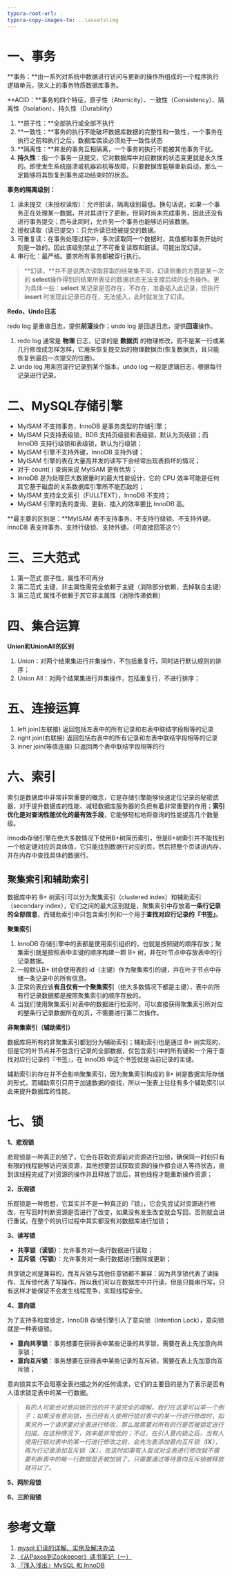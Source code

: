 ```yaml
---
typora-root-url: .
typora-copy-images-to: ..\assets\img
---
```


# 一、事务

**事务：**由一系列对系统中数据进行访问与更新的操作所组成的一个程序执行逻辑单元，狭义上的事务特质数据库事务。

**ACID：**事务的四个特征，原子性（Atomicity）、一致性（Consistency）、隔离性（Isolation）、持久性（Durability）

1. **原子性：**全部执行或全部不执行
2. **一致性：**事务的执行不能破坏数据库数据的完整性和一致性，一个事务在执行之前和执行之后，数据库偶读必须处于一致性状态
3. **隔离性：**并发的事务互相隔离，一个事务的执行不能被其他事务干扰。
4. **持久性**：指一个事务一旦提交，它对数据库中对应数据的状态变更就是永久性的。即使发生系统崩溃或机器宕机等故障，只要数据库能够重新启动，那么一定能够将其恢复到事务成功结束时的状态。

**事务的隔离级别：**

1. 读未提交（未授权读取）：允许脏读，隔离级别最低。换句话说，如果一个事务正在处理某一数据，并对其进行了更新，但同时尚未完成事务，因此还没有进行事务提交；而与此同时，允许另一个事务也能够访问该数据。
2. 授权读取（读已提交）：只允许读已经被提交的数据。
3. 可重复读：在事务处理过程中，多次读取同一个数据时，其值都和事务开始时刻是一致的。因此该级别禁止了不可重复读取和脏读。可能出现幻读。
4. 串行化：最严格。要求所有事务都被穿行执行。

> **幻读，**并不是说两次读取获取的结果集不同，幻读侧重的方面是某一次的 **select**操作得到的结果所表征的数据状态无法支撑后续的业务操作。更为具体一些：**select** 某记录是否存在，不存在，准备插入此记录，但执行 **insert** 时发现此记录已存在，无法插入，此时就发生了幻读。

**Redo、Undo日志**

redo log 是重做日志，提供**前滚**操作；undo log 是回退日志，提供**回滚**操作。

1. redo log 通常是 **物理** 日志，记录的是 **数据页**      的物理修改，而不是某一行或某几行修改成怎样怎样，它用来恢复提交后的物理数据页(恢复数据页，且只能恢复到最后一次提交的位置)。
2. undo log 用来回滚行记录到某个版本。undo log      一般是逻辑日志，根据每行记录进行记录。

 

# 二、MySQL存储引擎

- MyISAM 不支持事务，InnoDB 是事务类型的存储引擎；
- MyISAM 只支持表级锁，BDB      支持页级锁和表级锁，默认为页级锁；而 InnoDB 支持行级锁和表级锁，默认为行级锁；
- MyISAM 引擎不支持外键，InnoDB 支持外键；
- MyISAM 引擎的表在大量高并发的读写下会经常出现表损坏的情况；
- 对于 count( ) 查询来说 MyISAM 更有优势；
- InnoDB 是为处理巨大数据量时的最大性能设计，它的 CPU      效率可能是任何其它基于磁盘的关系数据库引擎所不能匹敌的；
- MyISAM 支持全文索引（FULLTEXT），InnoDB      不支持；
- MyISAM 引擎的表的查询、更新、插入的效率要比 InnoDB   高。

**最主要的区别是：**MyISAM 表不支持事务、不支持行级锁、不支持外键。 InnoDB 表支持事务、支持行级锁、支持外键。（可直接回答这个）

 

# 三、三大范式

1. 第一范式 原子性，属性不可再分
2. 第二范式 主键，非主属性需完全依赖于主键（消除部分依赖，去掉联合主键）
3. 第三范式 属性不依赖于其它非主属性（消除传递依赖）

 

# 四、集合运算

**Union和UnionAll的区别**

1. Union：对两个结果集进行并集操作，不包括重复行，同时进行默认规则的排序； 
2. Union All：对两个结果集进行并集操作，包括重复行，不进行排序； 

 

# 五、连接运算

1. left join(左联接)      返回包括左表中的所有记录和右表中联结字段相等的记录 
2. right join(右联接)      返回包括右表中的所有记录和左表中联结字段相等的记录
3. inner join(等值连接) 只返回两个表中联结字段相等的行

 

# 六、索引

 

索引是数据库中非常非常重要的概念，它是存储引擎能够快速定位记录的秘密武器，对于提升数据库的性能、减轻数据库服务器的负担有着非常重要的作用；**索引优化是对查询性能优化的最有效手段**，它能够轻松地将查询的性能提高几个数量级。

 

Innodb存储引擎在绝大多数情况下使用B+树简历索引，但是B+树索引并不能找到一个给定键对应的具体值，它只能找到数据行对应的页，然后把整个页读进内存，并在内存中查找具体的数据行。

 

## 聚集索引和辅助索引

数据库中的 B+ 树索引可以分为聚集索引（clustered index）和辅助索引（secondary index），它们之间的最大区别就是，聚集索引中存放着**一条行记录的全部信息**，而辅助索引中只包含索引列和一个用于**查找对应行记录的『书签』**。

 

**聚集索引**

1. InnoDB  存储引擎中的表都是使用索引组织的，也就是按照键的顺序存放；聚集索引就是按照表中主键的顺序构建一颗 B+ 树，并在叶节点中存放表中的行记录数据。
2. 一般默认B+ 树会使用表的 id（主键）作为聚集索引的键，并在叶子节点中存储一条记录中的所有信息。
3. 正常的表应该**有且仅有一个聚集索引**（绝大多数情况下都是主键），表中的所有行记录数据都是按照聚集索引的顺序存放的。
4. 当我们使用聚集索引对表中的数据进行检索时，可以直接获得聚集索引所对应的整条行记录数据所在的页，不需要进行第二次操作。

 

**非聚集索引（辅助索引）**

数据库将所有的非聚集索引都划分为辅助索引；辅助索引也是通过 B+ 树实现的，但是它的叶节点并不包含行记录的全部数据，仅包含索引中的所有键和一个用于查找对应行记录的『书签』，在 InnoDB 中这个书签就是当前记录的主键。

 

辅助索引的存在并不会影响聚集索引，因为聚集索引构成的 B+ 树是数据实际存储的形式，而辅助索引只用于加速数据的查找，所以一张表上往往有多个辅助索引以此来提升数据库的性能。

 

# 七、锁

**1、悲观锁**

悲观锁是一种真正的锁了，它会在获取资源前对资源进行加锁，确保同一时刻只有有限的线程能够访问该资源，其他想要尝试获取资源的操作都会进入等待状态，直到该线程完成了对资源的操作并且释放了锁后，其他线程才能重新操作资源；

**2、乐观锁**

乐观锁是一种思想，它其实并不是一种真正的『锁』，它会先尝试对资源进行修改，在写回时判断资源是否进行了改变，如果没有发生改变就会写回，否则就会进行重试，在整个的执行过程中其实都没有对数据库进行加锁；

**3、读写锁**

- **共享锁（读锁）**：允许事务对一条行数据进行读取；
- **互斥锁（写锁）**：允许事务对一条行数据进行删除或更新；

共享锁之间是兼容的，而互斥锁与其他任意锁都不兼容：因为共享锁代表了读操作、互斥锁代表了写操作，所以我们可以在数据库中并行读，但是只能串行写，只有这样才能保证不会发生线程竞争，实现线程安全。

**4、意向锁**

为了支持多粒度锁定，InnoDB 存储引擎引入了意向锁（Intention Lock），意向锁就是一种表级锁。

- **意向共享锁**：事务想要在获得表中某些记录的共享锁，需要在表上先加意向共享锁；
- **意向互斥锁**：事务想要在获得表中某些记录的互斥锁，需要在表上先加意向互斥锁；

意向锁其实不会阻塞全表扫描之外的任何请求，它们的主要目的是为了表示是否有人请求锁定表中的某一行数据。

 

> *有的人可能会对意向锁的目的并不是完全的理解，我们在这里可以举一个例子：如果没有意向锁，当已经有人使用行锁对表中的某一行进行修改时，如果另外一个请求要对全表进行修改，那么就需要对所有的行是否被锁定进行扫描，在这种情况下，效率是非常低的；不过，在引入意向锁之后，当有人使用行锁对表中的某一行进行修改之前，会先为表添加意向互斥锁（**IX**），再为行记录添加互斥锁（**X**），在这时如果有人尝试对全表进行修改就不需要判断表中的每一行数据是否被加锁了，只需要通过等待意向互斥锁被释放就可以了。*

 

**5、两阶段锁**

 

**6、三阶段锁**

 

 

 

 

 

# 参考文章

1. [mysql      幻读的详解、实例及解决办法](https://segmentfault.com/a/1190000016566788)
2. [《从Paxos到Zookeeper》读书笔记（一）](https://guoyang1996.github.io/zookeeper1/)
3. [『浅入浅出』MySQL 和 InnoDB](https://draveness.me/mysql-innodb)

 